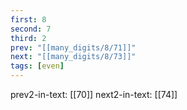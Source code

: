 ```yaml
---
first: 8
second: 7
third: 2
prev: "[[many_digits/8/71]]"
next: "[[many_digits/8/73]]"
tags: [even]
---
```

prev2-in-text: [[70]]
next2-in-text: [[74]]
